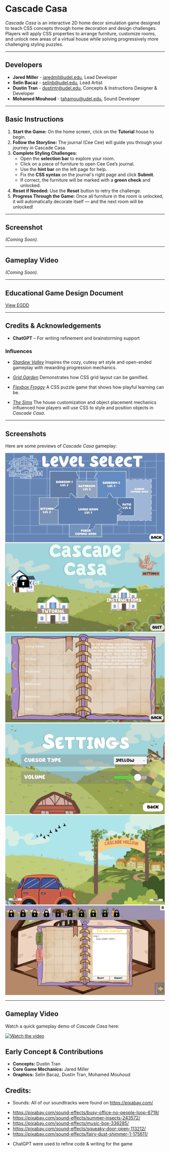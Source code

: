 # Cascade Casa

_Cascade Casa_ is an interactive 2D home decor simulation game designed to teach CSS concepts through home decoration and design challenges. Players will apply CSS properties to arrange furniture, customize rooms, and unlock new areas of a virtual house while solving progressively more challenging styling puzzles.

---

## Developers

- **Jared Miller** - [jaredmil@udel.edu](mailto:jaredmil@udel.edu), Lead Developer
- **Selin Bacaz** - [selinb@udel.edu](mailto:selinb@udel.edu), Lead Artist
- **Dustin Tran** - [dustintr@udel.edu](mailto:dustintr@udel.edu), Concepts & Instructions Designer & Developer
- **Mohamed Mouhoud** - [tahamou@udel.edu](mailto:tahamou@udel.edu), Sound Developer

---

## Basic Instructions
1. **Start the Game:** On the home screen, click on the **Tutorial** house to begin.
2. **Follow the Storyline:** The journal (Cee Cee) will guide you through your journey in Cascade Casa.
3. **Complete Styling Challenges:**
   - Open the **selection bar** to explore your room.
   - Click on a piece of furniture to open Cee Cee’s journal.
   - Use the **hint bar** on the left page for help.
   - Fix the **CSS syntax** on the journal's right page and click **Submit**.
   - If correct, the furniture will be marked with a **green check** and unlocked.
4. **Reset if Needed:** Use the **Reset** button to retry the challenge.
5. **Progress Through the Game:** Once all furniture in the room is unlocked, it will automatically decorate itself — and the next room will be unlocked!

---

## Screenshot

_(Coming Soon)._

---

## Gameplay Video

_(Coming Soon)._

---

## Educational Game Design Document

[View EGDD](egdd.md)

---

## Credits & Acknowledgements

- **ChatGPT** – For writing refinement and brainstorming support

### Influences

- [_Stardew Valley_](https://www.stardewvalley.net/)
  Inspires the cozy, cutesy art style and open-ended gameplay with rewarding progression mechanics.

- [_Grid Garden_](https://cssgridgarden.com/)
  Demonstrates how CSS grid layout can be gamified.

- [_Flexbox Froggy_](https://flexboxfroggy.com/)
  A CSS puzzle game that shows how playful learning can be.

- [_The Sims_](https://en.wikipedia.org/wiki/The_Sims)
  The house customization and object placement mechanics influenced how players will use CSS to style and position objects in _Cascade Casa_.

---
## Screenshots

Here are some previews of *Cascade Casa* gameplay:

![Living Room](./Docs/readme1.jpg)
![Hint System](./Docs/readme2.jpg)
![Syntax Challenge](./Docs/readme3.jpg)
![Decorated Room](./Docs/readme4.jpg)
![Journal UI](./Docs/readme5.jpg)
![Room Unlocked](./Docs/readme6.jpg)

---

## Gameplay Video

Watch a quick gameplay demo of *Cascade Casa* here:

[![Watch the video](https://img.youtube.com/vi/VIDEO_ID/0.jpg)](https://www.youtube.com/watch?v=VIDEO_ID)


## Early Concept & Contributions

- **Concepts:** Dustin Tran
- **Core Game Mechanics:** Jared Miller
- **Graphics:** Selin Bacaz, Dustin Tran, Mohamed Mouhoud

## Credits:
- Sounds: All of our soundtracks were found on https://pixabay.com/
+ https://pixabay.com/sound-effects/busy-office-no-people-loop-6719/
+ https://pixabay.com/sound-effects/summer-insects-243572/
+ https://pixabay.com/sound-effects/music-box-336285/
+ https://pixabay.com/sound-effects/squeaky-door-open-113212/
+ https://pixabay.com/sound-effects/fairy-dust-shimmer-1-175611/
- ChatGPT were used to refine code & writing for the game